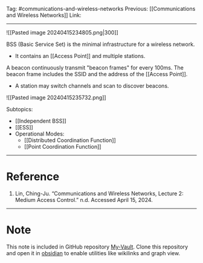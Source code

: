 Tag: #communications-and-wireless-networks 
Previous: [[Communications and Wireless Networks]]
Link: 

---

![[Pasted image 20240415234805.png|300]]

BSS (Basic Service Set) is the minimal infrastructure for a wireless network.

- It contains an [[Access Point]] and multiple stations.

A beacon continuously transmit "beacon frames" for every 100ms. The beacon frame includes the SSID and the address of the [[Access Point]].

- A station may switch channels and scan to discover beacons.

![[Pasted image 20240415235732.png]]

Subtopics:

- [[Independent BSS]]
- [[ESS]]
- Operational Modes:
	- [[Distributed Coordination Function]]
	- [[Point Coordination Function]]

---

# Reference

1. Lin, Ching-Ju. “Communications and Wireless Networks, Lecture 2: Medium Access Control.” n.d. Accessed April 15, 2024.

---

# Note

This note is included in GitHub repository [My-Vault](https://github.com/LittleD3092/My-Vault.git). Clone this repository and open it in [obsidian](https://obsidian.md/) to enable utilities like wikilinks and graph view.